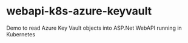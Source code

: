 # webapi-k8s-azure-keyvault
Demo to read Azure Key Vault objects into ASP.Net WebAPI running in Kubernetes
